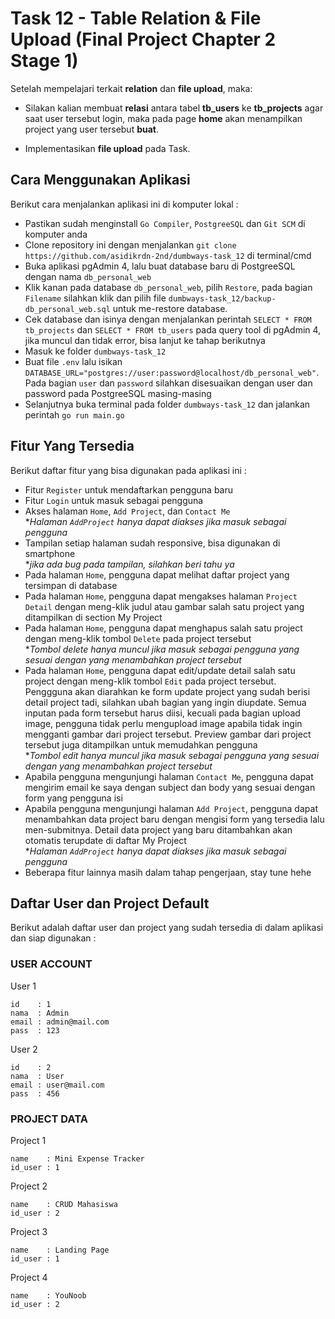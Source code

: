 # Task 12 - Table Relation & File Upload (Final Project Chapter 2 Stage 1)

Setelah mempelajari terkait **relation** dan **file upload**, maka:

- Silakan kalian membuat **relasi** antara tabel **tb_users** ke **tb_projects** agar saat user tersebut login, maka pada page **home** akan menampilkan project yang user tersebut **buat**.

- Implementasikan **file upload** pada Task.

## Cara Menggunakan Aplikasi

Berikut cara menjalankan aplikasi ini di komputer lokal :

- Pastikan sudah menginstall `Go Compiler`, `PostgreeSQL` dan `Git SCM` di komputer anda
- Clone repository ini dengan menjalankan `git clone https://github.com/asidikrdn-2nd/dumbways-task_12` di terminal/cmd
- Buka aplikasi pgAdmin 4, lalu buat database baru di PostgreeSQL dengan nama `db_personal_web`
- Klik kanan pada database `db_personal_web`, pilih `Restore`, pada bagian `Filename` silahkan klik dan pilih file `dumbways-task_12/backup-db_personal_web.sql` untuk me-restore database.
- Cek database dan isinya dengan menjalankan perintah `SELECT * FROM tb_projects` dan `SELECT * FROM tb_users` pada query tool di pgAdmin 4, jika muncul dan tidak error, bisa lanjut ke tahap berikutnya
- Masuk ke folder `dumbways-task_12`
- Buat file `.env` lalu isikan `DATABASE_URL="postgres://user:password@localhost/db_personal_web"`. Pada bagian `user` dan `password` silahkan disesuaikan dengan user dan password pada PostgreeSQL masing-masing
- Selanjutnya buka terminal pada folder `dumbways-task_12` dan jalankan perintah `go run main.go`

## Fitur Yang Tersedia

Berikut daftar fitur yang bisa digunakan pada aplikasi ini :

- Fitur `Register` untuk mendaftarkan pengguna baru
- Fitur `Login` untuk masuk sebagai pengguna
- Akses halaman `Home`, `Add Project`, dan `Contact Me`\
  **Halaman `AddProject` hanya dapat diakses jika masuk sebagai pengguna*
- Tampilan setiap halaman sudah responsive, bisa digunakan di smartphone\
  **jika ada bug pada tampilan, silahkan beri tahu ya*
- Pada halaman `Home`, pengguna dapat melihat daftar project yang tersimpan di database
- Pada halaman `Home`, pengguna dapat mengakses halaman `Project Detail` dengan meng-klik judul atau gambar salah satu project yang ditampilkan di section My Project
- Pada halaman `Home`, pengguna dapat menghapus salah satu project dengan meng-klik tombol `Delete` pada project tersebut\
  **Tombol delete hanya muncul jika masuk sebagai pengguna yang sesuai dengan yang menambahkan project tersebut*
- Pada halaman `Home`, pengguna dapat edit/update detail salah satu project dengan meng-klik tombol `Edit` pada project tersebut. Penggguna akan diarahkan ke form update project yang sudah berisi detail project tadi, silahkan ubah bagian yang ingin diupdate. Semua inputan pada form tersebut harus diisi, kecuali pada bagian upload image, pengguna tidak perlu mengupload image apabila tidak ingin mengganti gambar dari project tersebut. Preview gambar dari project tersebut juga ditampilkan untuk memudahkan pengguna\
  **Tombol edit hanya muncul jika masuk sebagai pengguna yang sesuai dengan yang menambahkan project tersebut*
- Apabila pengguna mengunjungi halaman `Contact Me`, pengguna dapat mengirim email ke saya dengan subject dan body yang sesuai dengan form yang pengguna isi
- Apabila pengguna mengunjungi halaman `Add Project`, pengguna dapat menambahkan data project baru dengan mengisi form yang tersedia lalu men-submitnya. Detail data project yang baru ditambahkan akan otomatis terupdate di daftar My Project\
  **Halaman `AddProject` hanya dapat diakses jika masuk sebagai pengguna*
- Beberapa fitur lainnya masih dalam tahap pengerjaan, stay tune hehe

## Daftar User dan Project Default

Berikut adalah daftar user dan project yang sudah tersedia di dalam aplikasi dan siap digunakan :

### USER ACCOUNT

User 1

```Text
id    : 1
nama  : Admin
email : admin@mail.com
pass  : 123
```

User 2

```Text
id    : 2
nama  : User
email : user@mail.com
pass  : 456
```

### PROJECT DATA

Project 1

```Text
name    : Mini Expense Tracker
id_user : 1
```

Project 2

```Text
name    : CRUD Mahasiswa
id_user : 2
```

Project 3

```Text
name    : Landing Page
id_user : 1
```

Project 4

```Text
name    : YouNoob
id_user : 2
```
